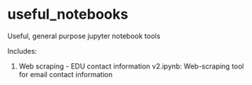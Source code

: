 # useful_notebooks
Useful, general purpose jupyter notebook tools

Includes:
1. Web scraping - EDU contact information v2.ipynb: Web-scraping tool for email contact information
